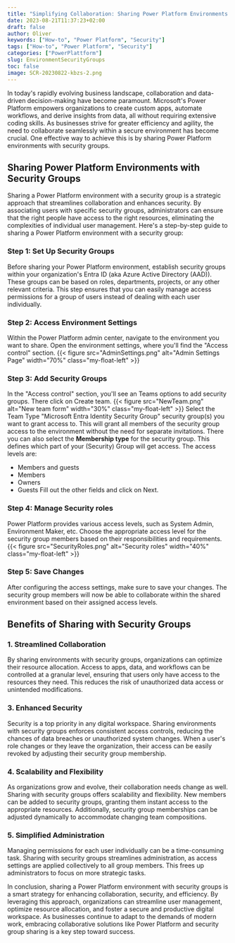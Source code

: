 ```yaml
---
title: "Simplifying Collaboration: Sharing Power Platform Environments with Security Groups"
date: 2023-08-21T11:37:23+02:00
draft: false
author: Oliver
keywords: ["How-to", "Power Platform", "Security"]
tags: ["How-to", "Power Platform", "Security"]
categories: ["PowerPlattform"]
slug: EnvironmentSecurityGroups
toc: false
image: SCR-20230822-kbzs-2.png
---
```

In today's rapidly evolving business landscape, collaboration and data-driven decision-making have become paramount. Microsoft's Power Platform empowers organizations to create custom apps, automate workflows, and derive insights from data, all without requiring extensive coding skills. As businesses strive for greater efficiency and agility, the need to collaborate seamlessly within a secure environment has become crucial. One effective way to achieve this is by sharing Power Platform environments with security groups.

## Sharing Power Platform Environments with Security Groups

Sharing a Power Platform environment with a security group is a strategic approach that streamlines collaboration and enhances security. By associating users with specific security groups, administrators can ensure that the right people have access to the right resources, eliminating the complexities of individual user management. Here's a step-by-step guide to sharing a Power Platform environment with a security group:

### Step 1: Set Up Security Groups

Before sharing your Power Platform environment, establish security groups within your organization's Entra ID (aka Azure Active Directory (AAD)). These groups can be based on roles, departments, projects, or any other relevant criteria. This step ensures that you can easily manage access permissions for a group of users instead of dealing with each user individually.

### Step 2: Access Environment Settings

Within the Power Platform admin center, navigate to the environment you want to share. Open the environment settings, where you'll find the "Access control" section.
{{< figure src="AdminSettings.png" alt="Admin Settings Page" width="70%" class="my-float-left" >}}

### Step 3: Add Security Groups

In the "Access control" section, you'll see an Teams options to add security groups. There click on Create team. 
{{< figure src="NewTeam.png" alt="New team form" width="30%" class="my-float-left" >}}
Select the Team Type "Microsoft Entra Identity Security Group" security group(s) you want to grant access to. This will grant all members of the security group access to the environment without the need for separate invitations.
There you can also select the **Membership type** for the security group. This defines which part of your (Security) Group will get access.
The access levels are:
- Members and guests
- Members
- Owners
- Guests
Fill out the other fields and click on Next.

### Step 4: Manage Security roles

Power Platform provides various access levels, such as System Admin, Environment Maker, etc. Choose the appropriate access level for the security group members based on their responsibilities and requirements.
{{< figure src="SecurityRoles.png" alt="Security roles" width="40%" class="my-float-left" >}}

### Step 5: Save Changes

After configuring the access settings, make sure to save your changes. The security group members will now be able to collaborate within the shared environment based on their assigned access levels.

## Benefits of Sharing with Security Groups

### 1. **Streamlined Collaboration**

By sharing environments with security groups, organizations can optimize their resource allocation. Access to apps, data, and workflows can be controlled at a granular level, ensuring that users only have access to the resources they need. This reduces the risk of unauthorized data access or unintended modifications.

### 3. **Enhanced Security**

Security is a top priority in any digital workspace. Sharing environments with security groups enforces consistent access controls, reducing the chances of data breaches or unauthorized system changes. When a user's role changes or they leave the organization, their access can be easily revoked by adjusting their security group membership.

### 4. **Scalability and Flexibility**

As organizations grow and evolve, their collaboration needs change as well. Sharing with security groups offers scalability and flexibility. New members can be added to security groups, granting them instant access to the appropriate resources. Additionally, security group memberships can be adjusted dynamically to accommodate changing team compositions.

### 5. **Simplified Administration**

Managing permissions for each user individually can be a time-consuming task. Sharing with security groups streamlines administration, as access settings are applied collectively to all group members. This frees up administrators to focus on more strategic tasks.

In conclusion, sharing a Power Platform environment with security groups is a smart strategy for enhancing collaboration, security, and efficiency. By leveraging this approach, organizations can streamline user management, optimize resource allocation, and foster a secure and productive digital workspace. As businesses continue to adapt to the demands of modern work, embracing collaborative solutions like Power Platform and security group sharing is a key step toward success.
